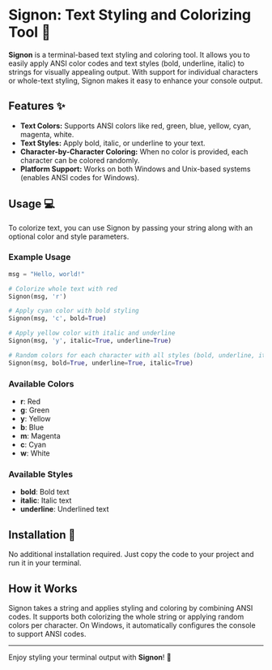 # Signon: Text Styling and Colorizing Tool 🎨

**Signon** is a terminal-based text styling and coloring tool. It allows you to easily apply ANSI color codes and text styles (bold, underline, italic) to strings for visually appealing output. With support for individual characters or whole-text styling, Signon makes it easy to enhance your console output.

## Features ✨

- **Text Colors:** Supports ANSI colors like red, green, blue, yellow, cyan, magenta, white.
- **Text Styles:** Apply bold, italic, or underline to your text.
- **Character-by-Character Coloring:** When no color is provided, each character can be colored randomly.
- **Platform Support:** Works on both Windows and Unix-based systems (enables ANSI codes for Windows).

## Usage 💻

To colorize text, you can use Signon by passing your string along with an optional color and style parameters.

### Example Usage

```python
msg = "Hello, world!"

# Colorize whole text with red
Signon(msg, 'r')

# Apply cyan color with bold styling
Signon(msg, 'c', bold=True)

# Apply yellow color with italic and underline
Signon(msg, 'y', italic=True, underline=True)

# Random colors for each character with all styles (bold, underline, italic)
Signon(msg, bold=True, underline=True, italic=True)
```

### Available Colors
- **r**: Red
- **g**: Green
- **y**: Yellow
- **b**: Blue
- **m**: Magenta
- **c**: Cyan
- **w**: White

### Available Styles
- **bold**: Bold text
- **italic**: Italic text
- **underline**: Underlined text

## Installation 🚀

No additional installation required. Just copy the code to your project and run it in your terminal.

## How it Works

Signon takes a string and applies styling and coloring by combining ANSI codes. It supports both colorizing the whole string or applying random colors per character. On Windows, it automatically configures the console to support ANSI codes.

---

Enjoy styling your terminal output with **Signon**! 🎉